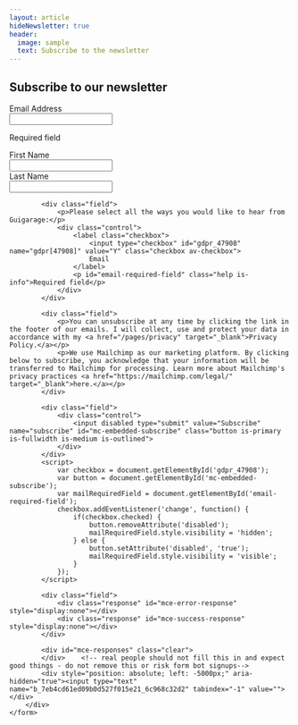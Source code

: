 ```yaml
---
layout: article
hideNewsletter: true
header:
  image: sample
  text: Subscribe to the newsletter
---
```

<div id="mc_embed_signup" class="newsletter-form">
    <form action="https://guigarage.us4.list-manage.com/subscribe/post?u=7eb4cd61ed09b0d527f015e21&amp;id=6c968c32d2" method="post" id="mc-embedded-subscribe-form" name="mc-embedded-subscribe-form" class="validate" target="_blank" novalidate>
        <div id="mc_embed_signup_scroll">
            <h2>Subscribe to our newsletter</h2>            
            <div class="field">
                <label class="label">Email Address</label>
                <div class="control has-icons-left">
                    <input type="email" value="" name="EMAIL" class="input required email" id="mce-EMAIL">
                    <span class="icon is-small is-left">
                        <i class="fas fa-envelope"></i>
                    </span>
                  </div>
                  <p class="help is-info">Required field</p>
            </div>
            <div class="field">
                <label class="label">First Name</label>
                <div class="control">
                    <input type="text" value="" name="FNAME" class="input" id="mce-FNAME">
                </div>
            </div>
            <div class="field">
                <label class="label">Last Name</label>
                <div class="control">
                    <input type="text" value="" name="LNAME" class="input" id="mce-LNAME">
                </div>
            </div>
            
            <div class="field">
                <p>Please select all the ways you would like to hear from Guigarage:</p>
                <div class="control">
                    <label class="checkbox">
                        <input type="checkbox" id="gdpr_47908" name="gdpr[47908]" value="Y" class="checkbox av-checkbox">
                        Email
                    </label>
                    <p id="email-required-field" class="help is-info">Required field</p>
                </div>
            </div>

            <div class="field">
                <p>You can unsubscribe at any time by clicking the link in the footer of our emails. I will collect, use and protect your data in accordance with my <a href="/pages/privacy" target="_blank">Privacy Policy.</a></p>
                <p>We use Mailchimp as our marketing platform. By clicking below to subscribe, you acknowledge that your information will be transferred to Mailchimp for processing. Learn more about Mailchimp's privacy practices <a href="https://mailchimp.com/legal/" target="_blank">here.</a></p>
            </div>

            <div class="field">
                <div class="control">
                    <input disabled type="submit" value="Subscribe" name="subscribe" id="mc-embedded-subscribe" class="button is-primary is-fullwidth is-medium is-outlined">
                </div>
            </div>
            <script>
                var checkbox = document.getElementById('gdpr_47908');
                var button = document.getElementById('mc-embedded-subscribe');
                var mailRequiredField = document.getElementById('email-required-field');
                checkbox.addEventListener('change', function() {
                    if(checkbox.checked) {
                        button.removeAttribute('disabled');
                        mailRequiredField.style.visibility = 'hidden';
                    } else {
                        button.setAttribute('disabled', 'true');
                        mailRequiredField.style.visibility = 'visible';
                    }
                });
            </script>

            <div class="field">
                <div class="response" id="mce-error-response" style="display:none"></div>
                <div class="response" id="mce-success-response" style="display:none"></div>
            </div>
            
            <div id="mce-responses" class="clear">
            </div>    <!-- real people should not fill this in and expect good things - do not remove this or risk form bot signups-->
            <div style="position: absolute; left: -5000px;" aria-hidden="true"><input type="text" name="b_7eb4cd61ed09b0d527f015e21_6c968c32d2" tabindex="-1" value=""></div>
        </div>
    </form>
</div>